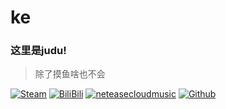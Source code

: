 # ke

###  这里是judu!

>除了摸鱼啥也不会

[![Steam](https://img.shields.io/badge/-stars-000000?style=flat-square&logo=steam&logoColor=white&labelColor=000000)](https://steamcommunity.com/profiles/76561199072950991/)
[![BiliBili](https://img.shields.io/badge/-Judu-00a1d6?style=flat-square&logo=bilibili&logoColor=fff)](https://space.bilibili.com/364351830)
[![neteasecloudmusic](https://img.shields.io/badge/-%E5%B0%8F%E8%BE%A3%E9%B8%A1%E5%BE%88%E6%A3%92%E6%A3%92-D43C33?style=flat-square&logo=neteasecloudmusic&logoColor=fff&labelColor=D43C33)](https://y.music.163.com/m/user?id=395700453)
[![Github](https://img.shields.io/badge/-Judu-181717?style=flat-square&logo=github&logoColor=fff)](https://github.com/JuduAB)

